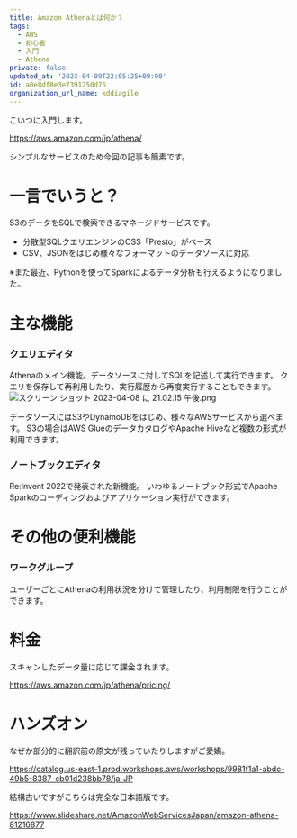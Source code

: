 ```yaml
---
title: Amazon Athenaとは何か？
tags:
  - AWS
  - 初心者
  - 入門
  - Athena
private: false
updated_at: '2023-04-09T22:05:25+09:00'
id: a0e8df8e3e7391250d76
organization_url_name: kddiagile
---
```

こいつに入門します。

https://aws.amazon.com/jp/athena/

シンプルなサービスのため今回の記事も簡素です。


# 一言でいうと？
S3のデータをSQLで検索できるマネージドサービスです。
- 分散型SQLクエリエンジンのOSS「Presto」がベース
- CSV、JSONをはじめ様々なフォーマットのデータソースに対応

※また最近、Pythonを使ってSparkによるデータ分析も行えるようになりました。


# 主な機能
### クエリエディタ
Athenaのメイン機能。データソースに対してSQLを記述して実行できます。
クエリを保存して再利用したり、実行履歴から再度実行することもできます。
![スクリーン ショット 2023-04-08 に 21.02.15 午後.png](https://qiita-image-store.s3.ap-northeast-1.amazonaws.com/0/1633856/35fdb62b-d8fe-2ae6-2cc2-d4a26568d068.png)

データソースにはS3やDynamoDBをはじめ、様々なAWSサービスから選べます。
S3の場合はAWS GlueのデータカタログやApache Hiveなど複数の形式が利用できます。

### ノートブックエディタ
Re:Invent 2022で発表された新機能。
いわゆるノートブック形式でApache Sparkのコーディングおよびアプリケーション実行ができます。


# その他の便利機能
### ワークグループ
ユーザーごとにAthenaの利用状況を分けて管理したり、利用制限を行うことができます。


# 料金
スキャンしたデータ量に応じて課金されます。

https://aws.amazon.com/jp/athena/pricing/


# ハンズオン
なぜか部分的に翻訳前の原文が残っていたりしますがご愛嬌。

https://catalog.us-east-1.prod.workshops.aws/workshops/9981f1a1-abdc-49b5-8387-cb01d238bb78/ja-JP

結構古いですがこちらは完全な日本語版です。

https://www.slideshare.net/AmazonWebServicesJapan/amazon-athena-81216877
